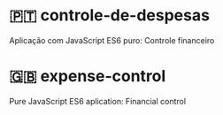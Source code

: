 # 🇵🇹 controle-de-despesas

Aplicação com JavaScript ES6 puro: Controle financeiro

# 🇬🇧 expense-control

Pure JavaScript ES6 aplication: Financial control
